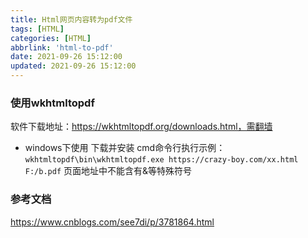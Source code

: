 ```yaml
---
title: Html网页内容转为pdf文件
tags: [HTML]
categories: [HTML]
abbrlink: 'html-to-pdf'
date: 2021-09-26 15:12:00
updated: 2021-09-26 15:12:00
---
```


### 使用wkhtmltopdf
软件下载地址：https://wkhtmltopdf.org/downloads.html，需翻墙
- windows下使用
下载并安装
cmd命令行执行示例：
`wkhtmltopdf\bin\wkhtmltopdf.exe https://crazy-boy.com/xx.html F:/b.pdf`
  页面地址中不能含有&等特殊符号
  
### 参考文档
https://www.cnblogs.com/see7di/p/3781864.html